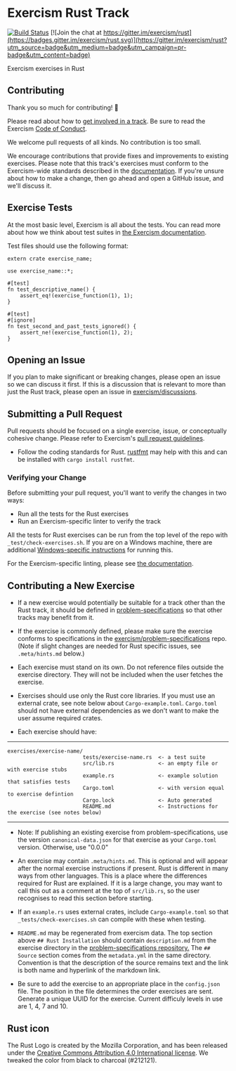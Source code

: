 # Exercism Rust Track

[![Build Status](https://travis-ci.org/exercism/rust.svg?branch=master)](https://travis-ci.org/exercism/rust)
[![Join the chat at https://gitter.im/exercism/rust](https://badges.gitter.im/exercism/rust.svg)](https://gitter.im/exercism/rust?utm_source=badge&utm_medium=badge&utm_campaign=pr-badge&utm_content=badge)

Exercism exercises in Rust

## Contributing

Thank you so much for contributing! :tada:

Please read about how to [get involved in a track](https://github.com/exercism/docs/tree/master/contributing-to-language-tracks). Be sure to read the Exercism [Code of Conduct](https://github.com/exercism/exercism.io/blob/master/CODE_OF_CONDUCT.md).

We welcome pull requests of all kinds. No contribution is too small.

We encourage contributions that provide fixes and improvements to existing exercises. Please note that this track's exercises must conform to the Exercism-wide standards described in the [documentation](https://github.com/exercism/docs/tree/master/language-tracks/exercises). If you're unsure about how to make a change, then go ahead and open a GitHub issue, and we'll discuss it.

## Exercise Tests

At the most basic level, Exercism is all about the tests. You can read more about how we think about test suites in [the Exercism documentation](https://github.com/exercism/docs/blob/master/language-tracks/exercises/anatomy/test-suites.md).

Test files should use the following format:

```
extern crate exercise_name;

use exercise_name::*;

#[test]
fn test_descriptive_name() {
    assert_eq!(exercise_function(1), 1);
}

#[test]
#[ignore]
fn test_second_and_past_tests_ignored() {
    assert_ne!(exercise_function(1), 2);
}
```

## Opening an Issue

If you plan to make significant or breaking changes, please open an issue so we can discuss it first. If this is a discussion that is relevant to more than just the Rust track, please open an issue in [exercism/discussions](https://github.com/exercism/discussions/issues).

## Submitting a Pull Request

Pull requests should be focused on a single exercise, issue, or conceptually cohesive change. Please refer to Exercism's [pull request guidelines](https://github.com/exercism/docs/blob/master/contributing/pull-request-guidelines.md).

- Follow the coding standards for Rust.  [rustfmt](https://github.com/nrc/rustfmt) may help with this
and can be installed with `cargo install rustfmt`.

### Verifying your Change

Before submitting your pull request, you'll want to verify the changes in two ways:

* Run all the tests for the Rust exercises
* Run an Exercism-specific linter to verify the track

All the tests for Rust exercises can be run from the top level of the repo with `_test/check-exercises.sh`. If you are on a Windows machine, there are additional [Windows-specific instructions](_test/WINDOWS_README.md) for running this.

For the Exercism-specific linting, please see [the documentation](https://github.com/exercism/docs/blob/master/language-tracks/configuration/linting.md).

## Contributing a New Exercise

- If a new exercise would potentially be suitable for a track other than the Rust track, it should be defined in [problem-specifications](https://github.com/exercism/problem-specifications/tree/master/exercises) so that other tracks may benefit from it.

- If the exercise is commonly defined, please make sure the exercise conforms to specifications in the [exercism/problem-specifications](https://github.com/exercism/problem-specifications) repo.  (Note if slight changes are needed for Rust specific issues, see `.meta/hints.md` below.)

- Each exercise must stand on its own. Do not reference files outside the exercise directory. They will not be included when the user fetches the exercise.

- Exercises should use only the Rust core libraries.  If you must use an external crate, see note below about `Cargo-example.toml`.  `Cargo.toml` should not have external dependencies as we don't want to make the user assume required crates.

- Each exercise should have:

---
    exercises/exercise-name/
                            tests/exercise-name.rs  <- a test suite
                            src/lib.rs              <- an empty file or with exercise stubs
                            example.rs              <- example solution that satisfies tests
                            Cargo.toml              <- with version equal to exercise defintion
                            Cargo.lock              <- Auto generated 
                            README.md               <- Instructions for the exercise (see notes below)
---

- Note: If publishing an existing exercise from problem-specifications, use the version `canonical-data.json` for that exercise as your `Cargo.toml` version.  Otherwise, use "0.0.0"

- An exercise may contain `.meta/hints.md`.  This is optional and will appear after the normal exercise
  instructions if present.  Rust is different in many ways from other languages.  This is a place where the differences required for Rust are explained.  If it is a large change, you may want to call this out as a comment at the top of `src/lib.rs`, so the user recognises to read this section before starting.

- If an `example.rs` uses external crates, include `Cargo-example.toml` so that `_tests/check-exercises.sh` can compile with these when testing.

- `README.md` may be regenerated from exercism data.  The top section above `## Rust Installation` should contain `description.md` from the exercise directory in the [problem-specifications repository.](https://github.com/exercism/problem-specifications/tree/master/exercises)  The `## Source` section comes from the `metadata.yml` in the same directory.  Convention is that the description of the source remains text and the link is both name and hyperlink of the markdown link.

- Be sure to add the exercise to an appropriate place in the `config.json` file.  The position in the file determines the order exercises are sent.   Generate a unique UUID for the exercise.  Current difficuly levels in use are 1, 4, 7 and 10.

## Rust icon
The Rust Logo is created by the Mozilla Corporation, and has been released under the [Creative Commons Attribution 4.0 International license](https://creativecommons.org/licenses/by/4.0/).
We tweaked the color from black to charcoal (#212121).
